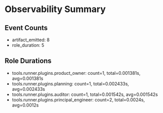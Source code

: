 # Observability Summary

## Event Counts

- artifact_emitted: 8
- role_duration: 5

## Role Durations

- tools.runner.plugins.product_owner: count=1, total=0.001381s, avg=0.001381s
- tools.runner.plugins.planning: count=1, total=0.002433s, avg=0.002433s
- tools.runner.plugins.auditor: count=1, total=0.001542s, avg=0.001542s
- tools.runner.plugins.principal_engineer: count=2, total=0.0024s, avg=0.0012s
